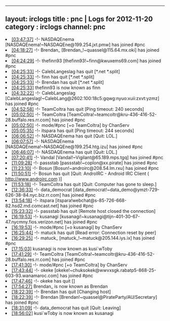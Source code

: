 
---
layout: irclogs
title : pnc | Logs for 2012-11-20
category : irclogs
channel: pnc
---
<li class="logitem"><a href="#03:47:37" name="03:47:37" class="time">[03:47:37]</a> -!- <span class="join">NASDAQEnema</span> [NASDAQEnema!~NASDAQEne@199.254.jxt.pmw] has joined #pnc </li>
<li class="logitem"><a href="#04:18:27" name="04:18:27" class="time">[04:18:27]</a> -!- <span class="join">Brendan_</span> [Brendan_!~quassel@115.64.mx.oki] has joined #pnc </li>
<li class="logitem"><a href="#04:24:29" name="04:24:29" class="time">[04:24:29]</a> -!- <span class="join">thefinn93</span> [thefinn93!~finn@kwuxems69.com] has joined #pnc </li>
<li class="logitem"><a href="#04:25:33" name="04:25:33" class="time">[04:25:33]</a> -!- <span class="quit">CalebLangeslag</span> has quit [*.net *.split] </li>
<li class="logitem"><a href="#04:25:33" name="04:25:33" class="time">[04:25:33]</a> -!- <span class="quit">finn</span> has quit [*.net *.split] </li>
<li class="logitem"><a href="#04:25:33" name="04:25:33" class="time">[04:25:33]</a> -!- <span class="quit">Brendan</span> has quit [*.net *.split] </li>
<li class="logitem"><a href="#04:25:33" name="04:25:33" class="time">[04:25:33]</a> <span class="nick">thefinn93</span> is now known as <span class="nick">finn</span> </li>
<li class="logitem"><a href="#04:32:22" name="04:32:22" class="time">[04:32:22]</a> -!- <span class="join">CalebLangeslag</span> [CalebLangeslag!~CalebLang@2602:100:18c5:gqwg:nyuo:xuii:zxvt:yzmz] has joined #pnc </li>
<li class="logitem"><a href="#04:52:58" name="04:52:58" class="time">[04:52:58]</a> -!- <span class="quit">TeamColtra</span> has quit [Ping timeout: 240 seconds] </li>
<li class="logitem"><a href="#05:02:50" name="05:02:50" class="time">[05:02:50]</a> -!- <span class="join">TeamColtra</span> [TeamColtra!~teamcoltr@kru-436-416-52-28.buffalo.res.rr.com] has joined #pnc </li>
<li class="logitem"><a href="#05:02:50" name="05:02:50" class="time">[05:02:50]</a> -!- mode/<span class="mode">#pnc</span> [+o TeamColtra] by ChanServ </li>
<li class="logitem"><a href="#05:05:35" name="05:05:35" class="time">[05:05:35]</a> -!- <span class="quit">itspara</span> has quit [Ping timeout: 244 seconds] </li>
<li class="logitem"><a href="#06:06:52" name="06:06:52" class="time">[06:06:52]</a> -!- <span class="quit">NASDAQEnema</span> has quit [Quit: LOL.] </li>
<li class="logitem"><a href="#06:07:57" name="06:07:57" class="time">[06:07:57]</a> -!- <span class="join">NASDAQEnema</span> [NASDAQEnema!~NASDAQEne@199.254.htg.izu] has joined #pnc </li>
<li class="logitem"><a href="#06:46:07" name="06:46:07" class="time">[06:46:07]</a> -!- <span class="quit">NASDAQEnema</span> has quit [Quit: LOL.] </li>
<li class="logitem"><a href="#07:20:41" name="07:20:41" class="time">[07:20:41]</a> -!- <span class="join">Vandal</span> [Vandal!~Vigilant@65.189.mps.tgq] has joined #pnc </li>
<li class="logitem"><a href="#11:09:28" name="11:09:28" class="time">[11:09:28]</a> -!- <span class="join">passstab</span> [passstab!~coplon@xx.pirate] has joined #pnc </li>
<li class="logitem"><a href="#11:23:10" name="11:23:10" class="time">[11:23:10]</a> -!- <span class="join">Bosun</span> [Bosun!~androirc@208.54.lm.rxu] has joined #pnc </li>
<li class="logitem"><a href="#11:50:51" name="11:50:51" class="time">[11:50:51]</a> -!- <span class="quit">Bosun</span> has quit [Quit: AndroIRC - Android IRC Client ( <a href="http://www.androirc.com" target="_blank">http://www.androirc.com</a> )] </li>
<li class="logitem"><a href="#11:53:18" name="11:53:18" class="time">[11:53:18]</a> -!- <span class="quit">TeamColtra</span> has quit [Quit: Computer has gone to sleep.] </li>
<li class="logitem"><a href="#12:36:33" name="12:36:33" class="time">[12:36:33]</a> -!- <span class="join">data_democrat</span> [data_democrat!~data_demo@ymzt-729-626-38-84.nyc.biz.rr.com] has joined #pnc </li>
<li class="logitem"><a href="#13:54:18" name="13:54:18" class="time">[13:54:18]</a> -!- <span class="join">itspara</span> [itspara!webchat@s-85-726-668-82.hsd2.md.comcast.net] has joined #pnc </li>
<li class="logitem"><a href="#15:23:32" name="15:23:32" class="time">[15:23:32]</a> -!- <span class="quit">passstab</span> has quit [Remote host closed the connection] </li>
<li class="logitem"><a href="#16:19:53" name="16:19:53" class="time">[16:19:53]</a> -!- <span class="join">kusanagi</span> [kusanagi!~kusanagi@tijn-401-30-67-47.nycmny.fios.verizon.net] has joined #pnc </li>
<li class="logitem"><a href="#16:19:53" name="16:19:53" class="time">[16:19:53]</a> -!- mode/<span class="mode">#pnc</span> [+o kusanagi] by ChanServ </li>
<li class="logitem"><a href="#16:25:44" name="16:25:44" class="time">[16:25:44]</a> -!- <span class="quit">matuck</span> has quit [Read error: Connection reset by peer] </li>
<li class="logitem"><a href="#16:29:25" name="16:29:25" class="time">[16:29:25]</a> -!- <span class="join">matuck_</span> [matuck_!~matuck@205.144.iys.ix] has joined #pnc </li>
<li class="logitem"><a href="#17:15:03" name="17:15:03" class="time">[17:15:03]</a> <span class="nick">kusanagi</span> is now known as <span class="nick">kusi`wToby</span> </li>
<li class="logitem"><a href="#17:41:29" name="17:41:29" class="time">[17:41:29]</a> -!- <span class="join">TeamColtra</span> [TeamColtra!~teamcoltr@kru-436-416-52-28.buffalo.res.rr.com] has joined #pnc </li>
<li class="logitem"><a href="#17:41:30" name="17:41:30" class="time">[17:41:30]</a> -!- mode/<span class="mode">#pnc</span> [+o TeamColtra] by ChanServ </li>
<li class="logitem"><a href="#17:43:44" name="17:43:44" class="time">[17:43:44]</a> -!- <span class="join">okeke</span> [okeke!~chuksokek@wwvxsgk.rabatp5-868-25-603-93.wanamaroc.com] has joined #pnc </li>
<li class="logitem"><a href="#17:47:46" name="17:47:46" class="time">[17:47:46]</a> -!- <span class="quit">okeke</span> has quit [] </li>
<li class="logitem"><a href="#17:54:27" name="17:54:27" class="time">[17:54:27]</a> <span class="nick">Brendan_</span> is now known as <span class="nick">Brendan</span> </li>
<li class="logitem"><a href="#18:22:39" name="18:22:39" class="time">[18:22:39]</a> -!- <span class="quit">Brendan</span> has quit [Changing host] </li>
<li class="logitem"><a href="#18:22:39" name="18:22:39" class="time">[18:22:39]</a> -!- <span class="join">Brendan</span> [Brendan!~quassel@PirateParty/AU/Secretary] has joined #pnc </li>
<li class="logitem"><a href="#18:31:09" name="18:31:09" class="time">[18:31:09]</a> -!- <span class="quit">data_democrat</span> has quit [Quit: Leaving] </li>
<li class="logitem"><a href="#18:56:02" name="18:56:02" class="time">[18:56:02]</a> <span class="nick">kusi`wToby</span> is now known as <span class="nick">kusanagi</span> </li>



